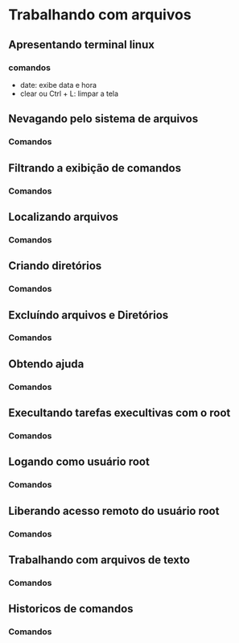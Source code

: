 # Trabalhando com arquivos

## Apresentando terminal linux

### comandos

- date: exibe data e hora
- clear ou Ctrl + L: limpar a tela

## Nevagando pelo sistema de arquivos

### Comandos

## Filtrando a exibição de comandos

### Comandos

## Localizando arquivos

### Comandos

## Criando diretórios

### Comandos

## Excluíndo arquivos e Diretórios

### Comandos

## Obtendo ajuda

### Comandos

## Execultando tarefas execultivas com o root

### Comandos

## Logando como usuário root

### Comandos

## Liberando acesso remoto do usuário root

### Comandos

## Trabalhando com arquivos de texto

### Comandos

## Historicos de comandos

### Comandos
